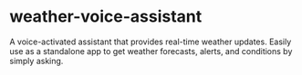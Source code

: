 # weather-voice-assistant
A voice-activated assistant that provides real-time weather updates. Easily use as a standalone app to get weather forecasts, alerts, and conditions by simply asking.
